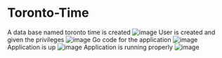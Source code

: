 # Toronto-Time

A data base named toronto time is created
![image](https://github.com/user-attachments/assets/4f4cae8e-c65b-4613-9ae0-e193c4f453a9)
User is created and given the privileges
![image](https://github.com/user-attachments/assets/daad5609-a2d2-4566-9f7f-62fb108b5f21)
Go code for the application
![image](https://github.com/user-attachments/assets/bf3a34a6-548d-492f-8e42-f4a2727c36fe)
Application is up
![image](https://github.com/user-attachments/assets/3560b4df-6ace-47cc-a3ba-f72369937258)
Application is running properly
![image](https://github.com/user-attachments/assets/b9573e2d-b6fe-45d6-a11a-b9dda6159335)
